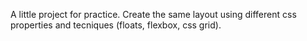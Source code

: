 A little project for practice. Create the same layout using different css properties and tecniques (floats, flexbox, css grid).
